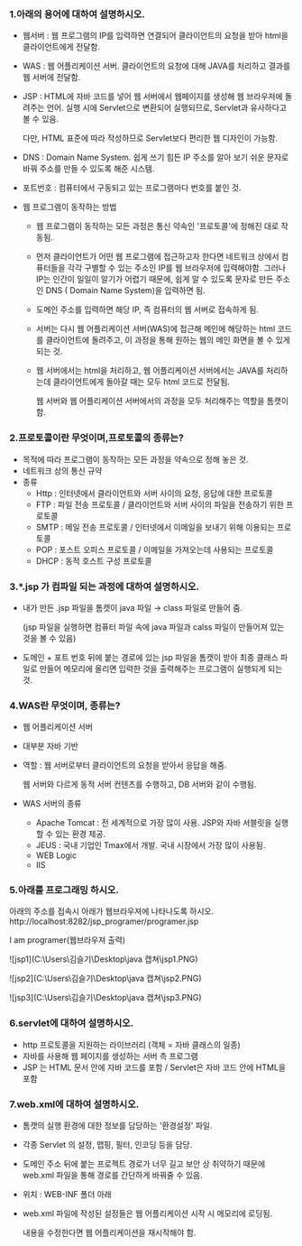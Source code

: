 ### 1.아래의 용어에 대하여 설명하시오.

- 웹서버 : 웹 프로그램의 IP를 입력하면 연결되어 클라이언트의 요청을 받아 html을  클라이언트에게 전달함.

- WAS : 웹 어플리케이션 서버. 클라이언트의 요청에 대해 JAVA를 처리하고 결과를 웹 서버에 전달함.

- JSP : HTML에 자바 코드를 넣어 웹 서버에서 웹페이지를 생성해 웹 브라우저에 돌려주는 언어. 실행 시에 Servlet으로 변환되어 실행되므로, Servlet과 유사하다고 볼 수 있음.

  다만, HTML 표준에 따라 작성하므로 Servlet보다 편리한 웹 디자인이 가능함.

- DNS : Domain Name System. 쉽게 쓰기 힘든 IP 주소를 알아 보기 쉬운 문자로 바꿔 주소를 만들 수 있도록 해준 시스템.

- 포트번호 : 컴퓨터에서 구동되고 있는 프로그램마다 번호를 붙인 것.

- 웹 프로그램이 동작하는 방법

  - 웹 프로그램이 동작하는 모든 과정은 통신 약속인 '프로토콜'에 정해진 대로 작동됨.

  - 먼저 클라이언트가 어떤 웹 프로그램에 접근하고자 한다면 네트워크 상에서 컴퓨터들을 각각 구별할 수 있는 주소인 IP를 웹 브라우저에 입력해야함. 그러나 IP는 인간이 일일이 알기가 어렵기 때문에, 쉽게 알 수 있도록 문자로 만든 주소인 DNS ( Domain Name System)을 입력하면 됨.

  - 도메인 주소를 입력하면 해당 IP, 즉 컴퓨터의 웹 서버로 접속하게 됨.

  - 서버는 다시 웹 어플리케이션 서버(WAS)에 접근해 메인에 해당하는 html 코드를 클라이언트에 돌려주고, 이 과정을 통해 원하는 웹의 메인 화면을 볼 수 있게 되는 것.

  - 웹 서버에서는 html을 처리하고, 웹 어플리케이션 서버에서는 JAVA를 처리하는데 클라이언트에게 돌아갈 때는 모두 html 코드로 전달됨. 

    웹 서버와 웹 어플리케이션 서버에서의 과정을 모두 처리해주는 역할을 톰캣이 함.







### 2.프로토콜이란 무엇이며,프로토콜의 종류는?

- 목적에 따라 프로그램이 동작하는 모든 과정을 약속으로 정해 놓은 것.
- 네트워크 상의 통신 규약
- 종류
  - Http : 인터넷에서 클라이언트와 서버 사이의 요청, 응답에 대한 프로토콜
  - FTP : 파일 전송 프로토콜 / 클라이언트와 서버 사이의 파일을 전송하기 위한 프로토콜
  - SMTP : 메일 전송 프로토콜 / 인터넷에서 이메일을 보내기 위해 이용되는 프로토콜
  - POP :  포스트 오피스 프로토콜 / 이메일을 가져오는데 사용되는 프로토콜
  - DHCP : 동적 호스트 구성 프로토콜



### 3.*.jsp 가 컴파일 되는 과정에 대하여 설명하시오.

- 내가 만든 .jsp 파일을 톰캣이 java 파일 →  class 파일로 만들어 줌.

  (jsp 파일을 실행하면 컴퓨터 파일 속에 java 파일과 calss 파일이 만들어져 있는 것을 볼 수 있음)

-  도메인 + 포트 번호 뒤에 붙는 경로에 있는 jsp 파일을 톰캣이 받아 최종 클래스 파일로 만들어 메모리에 올리면 입력한 것을 출력해주는 프로그램이 실행되게 되는 것.



### 4.WAS란 무엇이며, 종류는?

- 웹 어플리케이션 서버

- 대부분 자바 기반

- 역할 : 웹 서버로부터 클라이언트의 요청을 받아서 응답을 해줌.

  웹 서버와 다르게 동적 서버 컨텐츠를 수행하고, DB 서버와 같이 수행됨.

- WAS 서버의 종류

  - Apache Tomcat : 전 세계적으로 가장 많이 사용. JSP와 자바 서블릿을 실행할 수 있는 환경 제공.
  - JEUS : 국내 기업인 Tmax에서 개발. 국내 시장에서 가장 많이 사용됨.
  - WEB Logic
  - IIS



### 5.아래를 프로그래밍 하시오.

아래의 주소를 접속시 아래가 웹브라우져에 나타나도록 하시오.
http://localhost:8282/jsp_programer/programer.jsp

I am programer(웹브라우져 출력)

![jsp1](C:\Users\김슬기\Desktop\java 캡쳐\jsp1.PNG)

![jsp2](C:\Users\김슬기\Desktop\java 캡쳐\jsp2.PNG)

![jsp3](C:\Users\김슬기\Desktop\java 캡쳐\jsp3.PNG)



### 6.servlet에 대하여 설명하시오.

- http 프로토콜을 지원하는 라이브러리 (객체 = 자바 클래스의 일종)
- 자바를 사용해 웹 페이지를 생성하는 서버 측 프로그램
- JSP 는 HTML 문서 안에 자바 코드를 포함 / Servlet은 자바 코드 안에 HTML을 포함



### 7.web.xml에 대하여 설명하시오.

- 톰캣의 실행 환경에 대한 정보를 담당하는 '환경설정' 파일.

- 각종 Servlet 의 설정, 맵핑, 필터, 인코딩 등을 담당.

- 도메인 주소 뒤에 붙는 프로젝트 경로가 너무 길고 보안 상 취약하기 때문에 web.xml 파일을 통해 경로를 간단하게 바꿔줄 수 있음.

- 위치 : WEB-INF 폴더 아래

- web.xml 파일에 작성된 설정들은 웹 어플리케이션 시작 시 메모리에 로딩됨.

  내용을 수정한다면 웹 어플리케이션을 재시작해야 함.